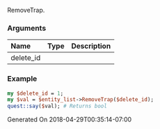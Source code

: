RemoveTrap.
### Arguments
**Name**|**Type**|**Description**
:---|:---|:---
delete_id||

### Example

```perl
my $delete_id = 1;
my $val = $entity_list->RemoveTrap($delete_id);
quest::say($val); # Returns bool
```


Generated On 2018-04-29T00:35:14-07:00
